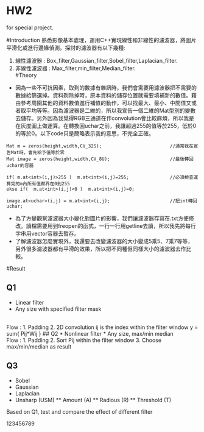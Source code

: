 # HW2
for special project. 

#Introduction
熟悉影像基本處理，運用C++實現線性和非線性的濾波器，將圖片平滑化或進行邊緣偵測。探討的濾波器有以下幾種:<br>
1.  線性濾波器 : Box_filter,Gaussian_filter,Sobel_filter,Laplacian_filter.<br>
2.  非線性濾波器 : Max_filter,min_filter,Median_filter.<br>
#Theory
* 因為一些不可抗因素，取到的數據有雜訊時，我們會需要用濾波器把不需要的數據給篩選掉。資料剃除掉時，原本資料的儲存位置就需要填補新的數值。藉由參考周圍其他的資料數值進行補值的動作，可以找最大、最小、中間值又或者取平均等等。因為濾波器是二維的，所以我宣告一個二維的Mat型別的變數去儲存。另外因為我覺得RGB三通道在作convolution會比較麻煩，所以我是在灰度圖上做運算。在轉換回uchar之前，我讓超過255的值等於255，低於0的等於0。以下code只是簡略表示我的意思，不完全正確。
```
Mat m = zeros(height,width,CV_32S);                         //通常我在宣告Mat時，會先給予值等於零
Mat image = zeros(height,width,CV_8U);                      //最後轉回uchar的容器

if( m.at<int>(i,j)>255 )  m.at<int>(i,j)=255;               //必須檢查運算完的m內所有值都界在0到255
ekse if(  m.at<int>(i,j)<0 )  m.at<int>(i,j)=0;

image.at<uchar>(i,j) = m.at<int>(i,j);                      //把int轉回uchar;
```
* 為了方變觀察濾波器大小變化對圖片的影響，我們讓濾波器存寫在.txt方便修改。讀檔需要用到freopen的函式，一行一行用getline去讀，所以我先將每行字串用vector容器去暫存。
* 了解濾波器怎麼實現外，我還要去改變濾波器的大小變成5乘5、7乘7等等，另外很多濾波器都有平滑的效果，所以把不同種但同樣大小的濾波器去作比較。


#Result





## Q1
* Linear filter
* Any size with specified filter mask
<br/>
Flow : 
  1. Padding
  2. 2D convolution ij is the index within the filter window
    y = sum{ Pij*Wij }
## Q2
* Nonlinear filter
* Any size, max/min median
<br/>
Flow :
  1. Padding
  2. Sort Pij within the filter window
  3. Choose max/min/median as result

## Q3
* Sobel
* Gaussian
* Laplacian
* Unsharp (USM)
** Amount (A)
** Radious (R)
** Threshold (T)

Based on Q1, test and compare the effect of different filter

123456789

